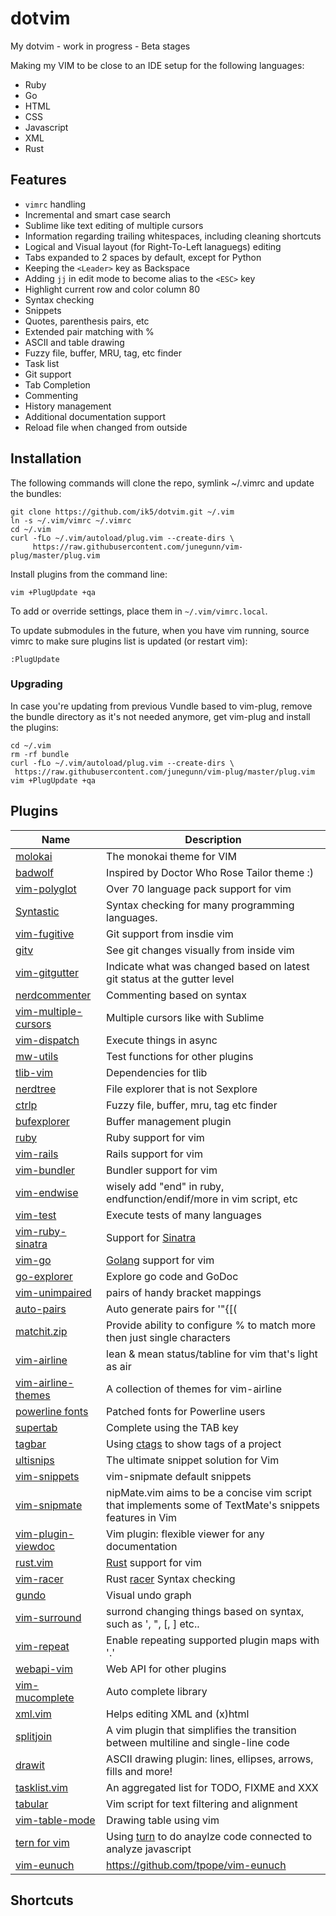 # dotvim
My dotvim - work in progress - Beta stages

Making my VIM to be close to an IDE setup for the following languages:

 - Ruby
 - Go
 - HTML
 - CSS
 - Javascript
 - XML
 - Rust

## Features

 - ``vimrc`` handling
 - Incremental and smart case search
 - Sublime like text editing of multiple cursors
 - Information regarding trailing whitespaces, including cleaning shortcuts
 - Logical and Visual layout (for Right-To-Left lanaguegs) editing
 - Tabs expanded to 2 spaces by default, except for Python
 - Keeping the ``<Leader>`` key as Backspace
 - Adding ``jj`` in edit mode to become alias to the ``<ESC>`` key
 - Highlight current row and color column 80
 - Syntax checking
 - Snippets
 - Quotes, parenthesis pairs, etc
 - Extended pair matching with %
 - ASCII and table drawing
 - Fuzzy file, buffer, MRU, tag, etc finder
 - Task list
 - Git support
 - Tab Completion
 - Commenting
 - History management
 - Additional documentation support
 - Reload file when changed from outside

## Installation
The following commands will clone the repo, symlink ~/.vimrc and update the bundles:

```
git clone https://github.com/ik5/dotvim.git ~/.vim
ln -s ~/.vim/vimrc ~/.vimrc
cd ~/.vim
curl -fLo ~/.vim/autoload/plug.vim --create-dirs \
     https://raw.githubusercontent.com/junegunn/vim-plug/master/plug.vim
```

Install plugins from the command line:

```
vim +PlugUpdate +qa
```

To add or override settings, place them in ``~/.vim/vimrc.local``.

To update submodules in the future, when you have vim running, source vimrc to make sure plugins list is updated (or
restart vim):

```
:PlugUpdate
```

### Upgrading

In case you're updating from previous Vundle based to vim-plug, remove the bundle directory as it's not needed anymore,
get vim-plug and install the plugins:

```
cd ~/.vim
rm -rf bundle
curl -fLo ~/.vim/autoload/plug.vim --create-dirs \
 https://raw.githubusercontent.com/junegunn/vim-plug/master/plug.vim
vim +PlugUpdate +qa
```

## Plugins

| Name                                                                    | Description                                                                                             |
| ------------------------------------------------                        | -----------------------                                                                                 |
| [molokai](https://github.com/tomasr/molokai)                            | The monokai theme for VIM                                                                               |
| [badwolf](https://github.com/sjl/badwold)                               | Inspired by Doctor Who Rose Tailor theme :)                                                             |
| [vim-polyglot](https://github.com/sheerun/vim-polyglot)                 | Over 70 language pack support for vim                                                                   |
| [Syntastic](https://github.com/scrooloose/syntastic)                    | Syntax checking for many programming languages.                                                         |
| [vim-fugitive](https://github.com/tpope/vim-fugitive)                   | Git support from insdie vim                                                                             |
| [gitv](https://github.com/gregsexton/gitv)                              | See git changes visually from inside vim                                                                |
| [vim-gitgutter](https://github.com/airblade/vim-gitgutter)              | Indicate what was changed based on latest git status at the gutter level                                |
| [nerdcommenter](https://github.com/scrooloose/nerdcommenter)            | Commenting based on syntax                                                                              |
| [vim-multiple-cursors](https://github.com/terryma/vim-multiple-cursors) | Multiple cursors like with Sublime                                                                      |
| [vim-dispatch](https://github.com/tpope/vim-dispatch)                   | Execute things in async                                                                                 |
| [mw-utils](https://github.com/MarcWeber/vim-addon-mw-utils)             | Test functions for other plugins                                                                        |
| [tlib-vim](https://github.com/tomtom/tlib_vim)                          | Dependencies for tlib                                                                                   |
| [nerdtree](https://github.com/scrooloose/nerdtree)                      | File explorer that is not Sexplore                                                                      |
| [ctrlp](https://github.com/ctrlpvim/ctrlp.vim)                          | Fuzzy file, buffer, mru, tag etc finder                                                                 |
| [bufexplorer](https://github.com/jlanzarotta/bufexplorer)               | Buffer management plugin                                                                                |
| [ruby](https://github.com/vim-ruby/vim-ruby)                            | Ruby support for vim                                                                                    |
| [vim-rails](https://github.com/tpope/vim-rails)                         | Rails support for vim                                                                                   |
| [vim-bundler](https://github.com/tpope/vim-bundler)                     | Bundler support for vim                                                                                 |
| [vim-endwise](https://github.com/tpope/vim-endwise)                     | wisely add "end" in ruby, endfunction/endif/more in vim script, etc                                     |
| [vim-test](https://github.com/janko-m/vim-test)                         | Execute tests of many languages                                                                         |
| [vim-ruby-sinatra](https://github.com/hallison/vim-ruby-sinatra)        | Support for [Sinatra](http://www.sinatrarb.com/)                                                        |
| [vim-go](https://github.com/fatih/vim-go)                               | [Golang](https://golang.org/) support for vim                                                           |
| [go-explorer](https://github.com/garyburd/go-explorer)                  | Explore go code and GoDoc                                                                               |
| [vim-unimpaired](https://github.com/tpope/vim-unimpaired)               | pairs of handy bracket mappings                                                                         |
| [auto-pairs](https://github.com/jiangmiao/auto-pairs)                   | Auto generate pairs for '"{\[(                                                                          |
| [matchit.zip](https://github.com/vim-scripts/matchit.zip)               | Provide ability to configure % to match more then just single characters                                |
| [vim-airline](https://github.com/vim-airline/vim-airline)               | lean & mean status/tabline for vim that's light as air                                                  |
| [vim-airline-themes](https://github.com/vim-airline/vim-airline-themes) | A collection of themes for vim-airline                                                                  |
| [powerline fonts](https://github.com/powerline/fonts)                   | Patched fonts for Powerline users                                                                       |
| [supertab](https://github.com/ervandew/supertab)                        | Complete using the TAB key                                                                              |
| [tagbar](https://github.com/majutsushi/tagbar)                          | Using [ctags](ctags.sourceforge.net/) to show tags of a project                                         |
| [ultisnips](https://github.com/SirVer/ultisnips)                        | The ultimate snippet solution for Vim                                                                   |
| [vim-snippets](https://github.com/honza/vim-snippets)                   | vim-snipmate default snippets                                                                           |
| [vim-snipmate](https://github.com/garbas/vim-snipmate)                  | nipMate.vim aims to be a concise vim script that implements some of TextMate's snippets features in Vim |
| [vim-plugin-viewdoc](https://github.com/powerman/vim-plugin-viewdoc)    | Vim plugin: flexible viewer for any documentation                                                       |
| [rust.vim](https://github.com/rust-lang/rust.vim)                       | [Rust](https://www.rust-lang.org/) support for vim                                                      |
| [vim-racer](https://github.com/racer-rust)                              | Rust [racer](https://github.com/phildawes/racer) Syntax checking                                        |
| [gundo](https://github.com/sjl/gundo.vim)                               | Visual undo graph                                                                                       |
| [vim-surround](https://github.com/tpope/vim-surround)                   | surrond changing things based on syntax, such as ', ", \[, ] etc..                                      |
| [vim-repeat](https://github.com/tpope/vim-repeat)                       | Enable repeating supported plugin maps with '.'                                                         |
| [webapi-vim](https://github.com/mattn/webapi-vim)                       | Web API for other plugins                                                                               |
| [vim-mucomplete](https://github.com/lifepillar/vim-mucomplete)          | Auto complete library                                                                                   |
| [xml.vim](https://github.com/othree/xml.vim)                            | Helps editing XML and (x)html                                                                           |
| [splitjoin](https://github.com/AndrewRadev/splitjoin.vim)               | A vim plugin that simplifies the transition between multiline and single-line code                      |
| [drawit](https://github.com/vim-scripts/DrawIt)                         | ASCII drawing plugin: lines, ellipses, arrows, fills and more!                                          |
| [tasklist.vim](https://github.com/vim-scripts/TaskList.vim)             | An aggregated list for TODO, FIXME and XXX                                                              |
| [tabular](https://github.com/godlygeek/tabular)                         | Vim script for text filtering and alignment                                                             |
| [vim-table-mode](https://github.com/dhruvasagar/vim-table-mode)         | Drawing table using vim                                                                                 |
| [tern for vim](https://github.com/ternjs/tern_for_vim)                  | Using [turn](http://ternjs.net/) to do anaylze code connected to analyze javascript                     |
| [vim-eunuch](https://github.com/tpope/vim-eunuch)                       | https://github.com/tpope/vim-eunuch                                                                     |

## Shortcuts

